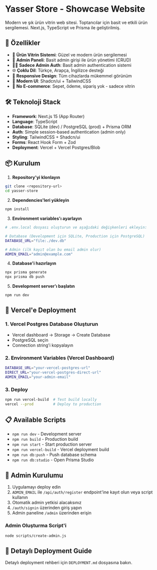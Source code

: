 # Yasser Store - Showcase Website

Modern ve şık ürün vitrin web sitesi. Toptancılar için basit ve etkili ürün sergilemesi. Next.js, TypeScript ve Prisma ile geliştirilmiş.

## 🚀 Özellikler

- 🏪 **Ürün Vitrin Sistemi**: Güzel ve modern ürün sergilemesi
- 🔐 **Admin Paneli**: Basit admin girişi ile ürün yönetimi (CRUD)
- 👨‍💼 **Sadece Admin Auth**: Basit admin authentication sistemi
- 🌐 **Çoklu Dil**: Türkçe, Arapça, İngilizce desteği
- 📱 **Responsive Design**: Tüm cihazlarda mükemmel görünüm
- 🎨 **Modern UI**: Shadcn/ui + TailwindCSS
- 🚫 **No E-commerce**: Sepet, ödeme, sipariş yok - sadece vitrin

## 🛠️ Teknoloji Stack

- **Framework**: Next.js 15 (App Router)
- **Language**: TypeScript
- **Database**: SQLite (dev) / PostgreSQL (prod) + Prisma ORM
- **Auth**: Simple session-based authentication (admin only)
- **Styling**: TailwindCSS + Shadcn/ui
- **Forms**: React Hook Form + Zod
- **Deployment**: Vercel + Vercel Postgres/Blob

## 📦 Kurulum

1. **Repository'yi klonlayın**

```bash
git clone <repository-url>
cd yasser-store
```

2. **Dependencies'leri yükleyin**

```bash
npm install
```

3. **Environment variables'ı ayarlayın**

```bash
# .env.local dosyası oluşturun ve aşağıdaki değişkenleri ekleyin:

# Database (Development için SQLite, Production için PostgreSQL)
DATABASE_URL="file:./dev.db"

# Admin (ilk kayıt olan bu email admin olur)
ADMIN_EMAIL="admin@example.com"
```

4. **Database'i hazırlayın**

```bash
npx prisma generate
npx prisma db push
```

5. **Development server'ı başlatın**

```bash
npm run dev
```

## 🚢 Vercel'e Deployment

### 1. Vercel Postgres Database Oluşturun

- Vercel dashboard → Storage → Create Database
- PostgreSQL seçin
- Connection string'i kopyalayın

### 2. Environment Variables (Vercel Dashboard)

```bash
DATABASE_URL="your-vercel-postgres-url"
DIRECT_URL="your-vercel-postgres-direct-url"
ADMIN_EMAIL="your-admin-email"
```

### 3. Deploy

```bash
npm run vercel-build  # Test build locally
vercel --prod         # Deploy to production
```

## 📋 Available Scripts

- `npm run dev` - Development server
- `npm run build` - Production build
- `npm run start` - Start production server
- `npm run vercel-build` - Vercel deployment build
- `npm run db:push` - Push database schema
- `npm run db:studio` - Open Prisma Studio

## 🔑 Admin Kurulumu

1. Uygulamayı deploy edin
2. `ADMIN_EMAIL` ile `/api/auth/register` endpoint'ine kayıt olun veya script kullanın
3. Otomatik admin yetkisi alacaksınız
4. `/auth/signin` üzerinden giriş yapın
5. Admin paneline `/admin` üzerinden erişin

### Admin Oluşturma Script'i

```bash
node scripts/create-admin.js
```

## 📖 Detaylı Deployment Guide

Detaylı deployment rehberi için `DEPLOYMENT.md` dosyasına bakın.
